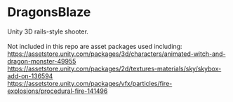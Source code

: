 # DragonsBlaze
Unity 3D rails-style shooter. 
</br></br>
Not included in this repo are asset packages used including:
</br>
https://assetstore.unity.com/packages/3d/characters/animated-witch-and-dragon-monster-49955 </br>
https://assetstore.unity.com/packages/2d/textures-materials/sky/skybox-add-on-136594</br>
https://assetstore.unity.com/packages/vfx/particles/fire-explosions/procedural-fire-141496</br>

